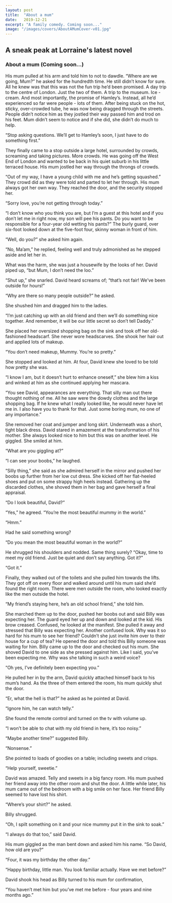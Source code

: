 ```yaml
---
layout: post
title:  "About a mum"
date:   2019-12-21
excerpt: "A family comedy. Coming soon..."
image: "/images/covers/AboutAMumCover-v01.jpg"
---
```



## A sneak peak at Lorraine's latest novel

### About a mum (Coming soon...)

His mum pulled at his arm and told him to not to dawdle. “Where are we going, Mum?” he asked for the hundredth time. He still didn’t know for sure. All he knew was that this was not the fun trip he’d been promised. A day trip to the centre of London. Just the two of them. A trip to the museum. Ice -cream. And most importantly, the promise of Hamley’s. Instead, all he’d experienced so far were people - lots of them. After being stuck on the hot, sticky, over-crowded tube, he was now being dragged through the streets. People didn’t notice him as they jostled their way passed him and trod on his feet. Mum didn’t seem to notice and if she did, she didn’t do much to help.

“Stop asking questions. We’ll get to Hamley’s soon, I just have to do something first.”

They finally came to a stop outside a large hotel, surrounded by crowds, screaming and taking pictures. More crowds. He was going off the West End of London and wanted to be back in his quiet suburb in his little terraced house.
His mum jostled her way through the throngs of crowds.

“Out of my way, I have a young child with me and he’s getting squashed.”
 They crowd did as they were told and parted to let her through. His mum always got her own way. They reached the door, and the security stopped her.

“Sorry love, you’re not getting through today.”

“I don’t know who you think you are, but I’m a guest at this hotel and if you don’t let me in right now, my son will pee his pants. Do you want to be responsible for a four-year old wetting his pants?”
The burly guard, over six-foot looked down at the five-foot four, skinny woman in front of him.

“Well, do you?” she asked him again.

“No, Ma’am,” he replied, feeling well and truly admonished as he stepped aside and let her in.

What was the harm, she was just a housewife by the looks of her.
David piped up, “but Mum, I don’t need the loo.”

“Shut up,” she snarled.
David heard screams of; “that’s not fair! We’ve been outside for hours!”

“Why are there so many people outside?” he asked.

She shushed him and dragged him to the ladies.

“I’m just catching up with an old friend and then we’ll do something nice together. And remember, it will be our little secret so don’t tell Daddy.”

She placed her oversized shopping bag on the sink and took off her old-fashioned headscarf. She never wore headscarves. She shook her hair out and applied lots of makeup.

“You don’t need makeup, Mummy. You’re so pretty.”

 She stopped and looked at him. At four, David knew she loved to be told how pretty she was.

“I know I am, but it doesn’t hurt to enhance oneself,” she blew him a kiss and winked at him as she continued applying her mascara.

“You see David, appearances are everything. That silly man out there thought nothing of me. All he saw were the dowdy clothes and the large shopping bag. If he knew what I really looked like, he would never have let me in. I also have you to thank for that. Just some boring mum, no one of any importance.”

She removed her coat and jumper and long skirt. Underneath was a short, tight black dress. David stared in amazement at the transformation of his mother. She always looked nice to him but this was on another level. He giggled. She smiled at him.

“What are you giggling at?”

“I can see your boobs,” he laughed.

“Silly thing,” she said as she admired herself in the mirror and pushed her boobs up further from her low cut dress. She kicked off her flat-heeled shoes and put on some strappy high heels instead. Gathering up the discarded clothes, she shoved them in her bag and gave herself a final appraisal.

“Do I look beautiful, David?”

“Yes,” he agreed. “You’re the most beautiful mummy in the world.”

“Hmm.”

Had he said something wrong?

“Do you mean the most beautiful woman in the world?”

 He shrugged his shoulders and nodded. Same thing surely? “Okay, time to meet my old friend. Just be quiet and don’t say anything. Got it?”

“Got it.”

Finally, they walked out of the toilets and she pulled him towards the lifts. They got off on every floor and walked around until his mum said she’d found the right room. There were men outside the room, who looked exactly like the men outside the hotel.

“My friend’s staying here, he’s an old school friend,” she told him.

She marched them up to the door, pushed her boobs out and said Billy was expecting her.
The guard eyed her up and down and looked at the kid. His brow creased. Confused, he looked at the manifest. She pulled it away and stressed that Billy ​was​ expecting her. Another confused look. Why was it so hard for his mum to see her friend? Couldn’t she just invite him over to their house for a cup of tea?
He opened the door and told this Billy someone was waiting for him. Billy came up to the door and checked out his mum. She shoved David to one side as she pressed against him. Like I said, you’ve been expecting me. Why was she talking in such a weird voice?

“Oh yes, I’ve definitely been expecting you.”

He pulled her in by the arm, David quickly attached himself back to his mum’s hand. As the three of them entered the room, his mum quickly shut the door.

“Er, what the hell is that?” he asked as he pointed at David.

“Ignore him, he can watch telly.”

She found the remote control and turned on the tv with volume up.

“I won’t be able to chat with my old friend in here, it’s too noisy.”

“Maybe another time?” suggested Billy.

“Nonsense.”

She pointed to loads of goodies on a table; including sweets and crisps.

“Help yourself, sweetie.”

David was amazed. Telly and sweets in a big fancy room. His mum pushed her friend away into the other room and shut the door.
A little while later, his mum came out of the bedroom with a big smile on her face. Her friend Billy seemed to have lost his shirt.

“Where’s your shirt?” he asked.

Billy shrugged.

“Oh, I spilt something on it and your nice mummy put it in the sink to soak.”

“I always do that too,” said David.

His mum giggled as the man bent down and asked him his name. “So David, how old are you?”

“Four, it was my birthday the other day.”

“Happy birthday, little man. You look familiar actually. Have we met before?”

David shook his head as Billy turned to his mum for confirmation,

“You haven’t met him but you’ve met me before - four years and nine months ago.”
